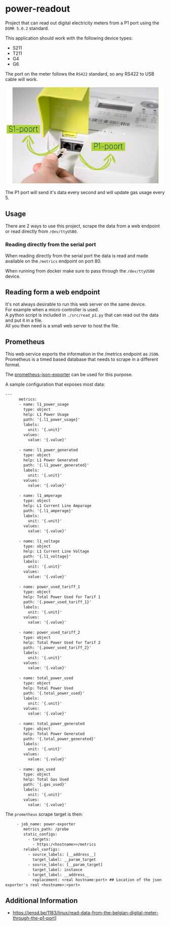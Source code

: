 # power-readout

Project that can read out digital electricity meters from a P1 port using the `DSMR 5.0.2` standard.  

This application should work with the following device types:

- S211
- T211
- G4
- G6

The port on the meter follows the `RS422` standard, so any RS422 to USB cable will work.

![gebruikerspoorten-digitale-meter.jpg](docs/gebruikerspoorten-digitale-meter.jpg)

The P1 port will send it's data every second and will update gas usage every 5.

## Usage

There are 2 ways to use this project, scrape the data from a web endpoint or read directly from `/dev/ttyUSB0`.  

### Reading directly from the serial port

When reading directly from the serial port the data is read and made available on the `/metrics` endpoint on port 80.

When running from docker make sure to pass through the `/dev/ttyUSB0` device.

## Reading form a web endpoint

It's not always desirable to run this web server on the same device.  
For example when a micro controller is used.  
A python script is included in `./src/read_p1.py` that can read out the data and put it in a file.  
All you then need is a small web server to host the file.  

## Prometheus

This web service exports the information in the /metrics endpoint as `JSON`.  
Prometheus is a timed based database that needs to scrape in a different format.  

The [prometheus-json-exporter](https://github.com/prometheus-community/json_exporter) can be used for this purpose.

A sample configuration that exposes most data:

```
---
      metrics:
      - name: l1_power_usage
        type: object
        help: L1 Power Usage
        path: '{.l1_power_usage}'
        labels:
          unit: '{.unit}'
        values:
          value: '{.value}'

      - name: l1_power_generated
        type: object
        help: L1 Power Generated
        path: '{.l1_power_generated}'
        labels:
          unit: '{.unit}'
        values:
          value: '{.value}'

      - name: l1_amperage
        type: object
        help: L1 Current Line Amparage
        path: '{.l1_amperage}'
        labels:
          unit: '{.unit}'
        values:
          value: '{.value}'

      - name: l1_voltage
        type: object
        help: L1 Current Line Voltage
        path: '{.l1_voltage}'
        labels:
          unit: '{.unit}'
        values:
          value: '{.value}'

      - name: power_used_tariff_1
        type: object
        help: Total Power Used for Tarif 1
        path: '{.power_used_tariff_1}'
        labels:
          unit: '{.unit}'
        values:
          value: '{.value}'

      - name: power_used_tariff_2
        type: object
        help: Total Power Used for Tarif 2
        path: '{.power_used_tariff_2}'
        labels:
          unit: '{.unit}'
        values:
          value: '{.value}'

      - name: total_power_used
        type: object
        help: Total Power Used
        path: '{.total_power_used}'
        labels:
          unit: '{.unit}'
        values:
          value: '{.value}'

      - name: total_power_generated
        type: object
        help: Total Power Generated
        path: '{.total_power_generated}'
        labels:
          unit: '{.unit}'
        values:
          value: '{.value}'

      - name: gas_used
        type: object
        help: Total Gas Used
        path: '{.gas_used}'
        labels:
          unit: '{.unit}'
        values:
          value: '{.value}'
```

The `prometheus` scrape target is then:

```
     - job_name: power-exporter
        metrics_path: /probe
        static_configs:
          - targets:
            - https:/<hostname>>/metrics
        relabel_configs:
          - source_labels: [__address__]
            target_label: __param_target
          - source_labels: [__param_target]
            target_label: instance
          - target_label: __address__
            replacement: <real hostname:port> ## Location of the json exporter's real <hostname>:<port>
```

## Additional Information

- https://jensd.be/1183/linux/read-data-from-the-belgian-digital-meter-through-the-p1-port]